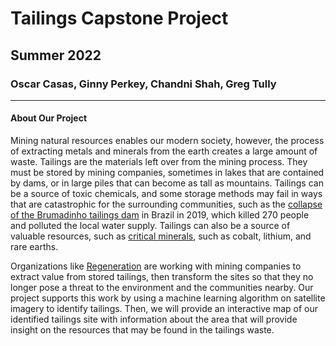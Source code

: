# Tailings Capstone Project
## Summer 2022
### Oscar Casas, Ginny Perkey, Chandni Shah, Greg Tully
---
#### About Our Project

Mining natural resources enables our modern society, however, the process of extracting metals and minerals from the earth creates a large amount of waste. Tailings are the materials left over from the mining process. They must be stored by mining companies, sometimes in lakes that are contained by dams, or in large piles that can become as tall as mountains. Tailings can be a source of toxic chemicals, and some storage methods may fail in ways that are catastrophic for the surrounding communities, such as the [collapse of the Brumadinho tailings dam](https://en.wikipedia.org/wiki/Brumadinho_dam_disaster) in Brazil in 2019, which killed 270 people and polluted the local water supply. Tailings can also be a source of valuable resources, such as [critical minerals](https://www.whitehouse.gov/briefing-room/statements-releases/2022/02/22/fact-sheet-securing-a-made-in-america-supply-chain-for-critical-minerals/), such as cobalt, lithium, and rare earths.

Organizations like [Regeneration]([https://www.resolve.ngo/regeneration.htm](https://www.regeneration.enterprises/)) are working with mining companies to extract value from stored tailings, then transform the sites so that they no longer pose a threat to the environment and the communities nearby. Our project supports this work by using a machine learning algorithm on satellite imagery to identify tailings. Then, we will provide an interactive map of our identified tailings site with information about the area that will provide insight on the resources that may be found in the tailings waste.

